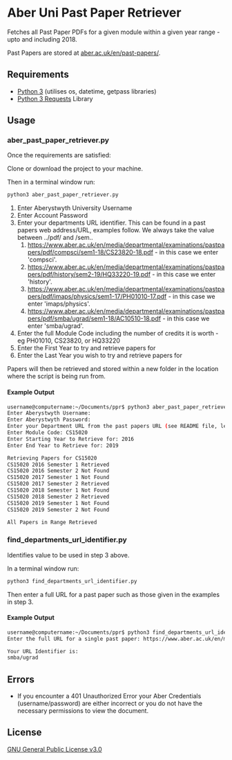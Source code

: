 # Aber Uni Past Paper Retriever
Fetches all Past Paper PDFs for a given module within a given year range - upto and including 2018.

Past Papers are stored at [aber.ac.uk/en/past-papers/](https://www.aber.ac.uk/en/past-papers/).

## Requirements
* [Python 3](https://www.python.org/downloads/) (utilises os, datetime, getpass libraries)
* [Python 3 Requests](https://pypi.org/project/requests/) Library

## Usage
### aber_past_paper_retriever.py
Once the requirements are satisfied:

Clone or download the project to your machine.

Then in a terminal window run:

```sh
python3 aber_past_paper_retriever.py
```

1) Enter Aberystwyth University Username
2) Enter Account Password
3) Enter your departments URL identifier. This can be found in a past papers web address/URL, examples follow. We always take the value between ../pdf/ and /sem..
    1) <https://www.aber.ac.uk/en/media/departmental/examinations/pastpapers/pdf/compsci/sem1-18/CS23820-18.pdf> - in this case we enter 'compsci'.
    2) <https://www.aber.ac.uk/en/media/departmental/examinations/pastpapers/pdf/history/sem2-19/HQ33220-19.pdf> - in this case we enter 'history'.
    3) <https://www.aber.ac.uk/en/media/departmental/examinations/pastpapers/pdf/imaps/physics/sem1-17/PH01010-17.pdf>  - in this case we enter 'imaps/physics'.
    4) <https://www.aber.ac.uk/en/media/departmental/examinations/pastpapers/pdf/smba/ugrad/sem1-18/AC10510-18.pdf> - in this case we enter 'smba/ugrad'.
4) Enter the full Module Code including the number of credits it is worth - eg PH01010, CS23820, or HQ33220
5) Enter the First Year to try and retrieve papers for
6) Enter the Last Year you wish to try and retrieve papers for

Papers will then be retrieved and stored within a new folder in the location where the script is being run from.

#### Example Output
```sh
username@computername:~/Documents/ppr$ python3 aber_past_paper_retriever.py 
Enter Aberystwyth Username: 
Enter Aberystwyth Password: 
Enter your Department URL from the past papers URL (see README file, leave blank for compsci): 
Enter Module Code: CS15020
Enter Starting Year to Retrieve for: 2016
Enter End Year to Retrieve for: 2019

Retrieving Papers for CS15020
CS15020 2016 Semester 1 Retrieved
CS15020 2016 Semester 2 Not Found
CS15020 2017 Semester 1 Not Found
CS15020 2017 Semester 2 Retrieved
CS15020 2018 Semester 1 Not Found
CS15020 2018 Semester 2 Retrieved
CS15020 2019 Semester 1 Not Found
CS15020 2019 Semester 2 Not Found

All Papers in Range Retrieved
```


### find_departments_url_identifier.py
Identifies value to be used in step 3 above. 

In a terminal window run:

```sh
python3 find_departments_url_identifier.py
```

Then enter a full URL for a past paper such as those given in the examples in step 3.

#### Example Output
```sh
username@computername:~/Documents/ppr$ python3 find_departments_url_identifier.py 
Enter the full URL for a single past paper: https://www.aber.ac.uk/en/media/departmental/examinations/pastpapers/pdf/smba/ugrad/sem1-18/AC10510-18.pdf

Your URL Identifier is:
smba/ugrad
```

## Errors
* If you encounter a 401 Unauthorized Error your Aber Credentials (username/password) are either incorrect or you do not have the necessary permissions to view the document.

## License

[GNU General Public License v3.0](https://github.com/maw101/Aber-Past-Paper-Retriever/blob/master/LICENSE)
